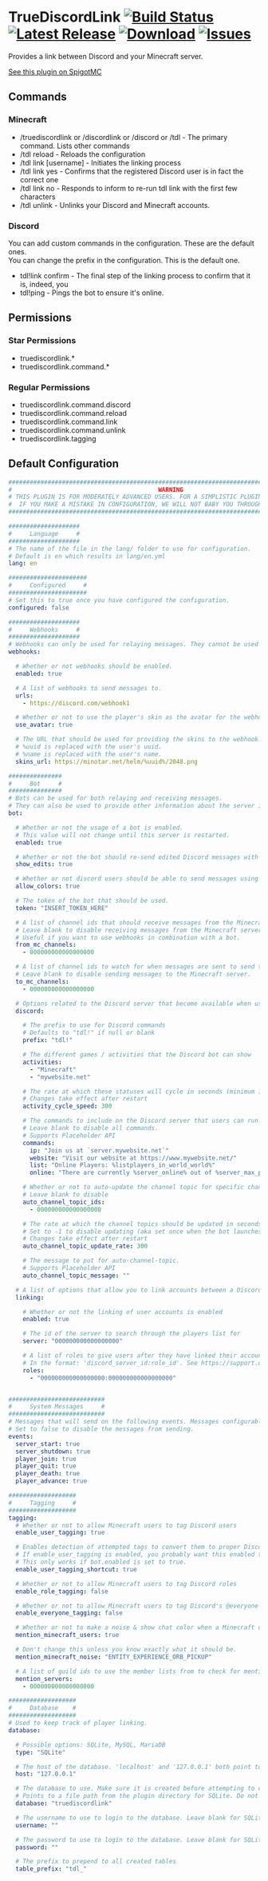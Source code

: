 # TrueDiscordLink [![Build Status](https://img.shields.io/travis/com/FireController1847/TrueDiscordLink)](https://travis-ci.com/github/FireController1847/TrueDiscordLink/) [![Latest Release](https://img.shields.io/github/v/release/FireController1847/TrueDiscordLink)](https://github.com/FireController1847/TrueDiscordLink/releases) [![Download](https://img.shields.io/github/downloads/FireController1847/TrueDiscordLink/total?color=%234C1)](https://github.com/FireController1847/TrueDiscordLink/releases) [![Issues](https://img.shields.io/github/issues/FireController1847/TrueDiscordLink)](https://github.com/FireController1847/TrueDiscordLink/issues)
Provides a link between Discord and your Minecraft server.

[See this plugin on SpigotMC](https://www.spigotmc.org/resources/dynmapps.86957/)

## Commands
### Minecraft
- /truediscordlink or /discordlink or /discord or /tdl - The primary command. Lists other commands
- /tdl reload - Reloads the configuration
- /tdl link \[username\] - Initiates the linking process
- /tdl link yes - Confirms that the registered Discord user is in fact the correct one
- /tdl link no - Responds to inform to re-run tdl link with the first few characters
- /tdl unlink - Unlinks your Discord and Minecraft accounts.

### Discord
You can add custom commands in the configuration. These are the default ones.  
You can change the prefix in the configuration. This is the default one.
- tdl!link confirm - The final step of the linking process to confirm that it is, indeed, you
- tdl!ping - Pings the bot to ensure it's online.

## Permissions
### Star Permissions
- truediscordlink.*
- truediscordlink.command.*

### Regular Permissions
- truediscordlink.command.discord
- truediscordlink.command.reload
- truediscordlink.command.link
- truediscordlink.command.unlink
- truediscordlink.tagging

## Default Configuration
```yml
###########################################################################################
#                                         WARNING                                         #
# THIS PLUGIN IS FOR MODERATELY ADVANCED USERS. FOR A SIMPLISTIC PLUGIN, SEE DISCORD SRV  #
#  IF YOU MAKE A MISTAKE IN CONFIGURATION, WE WILL NOT BABY YOU THROUGH FIGURING IT OUT.  #
###########################################################################################

####################
#     Language     #
####################
# The name of the file in the lang/ folder to use for configuration.
# Default is en which results in lang/en.yml
lang: en

######################
#     Configured     #
######################
# Set this to true once you have configured the configuration.
configured: false

####################
#     Webhooks     #
####################
# Webhooks can only be used for relaying messages. They cannot be used to receive messages.
webhooks:

  # Whether or not webhooks should be enabled.
  enabled: true

  # A list of webhooks to send messages to.
  urls:
    - https://discord.com/webhook1

  # Whether or not to use the player's skin as the avatar for the webhook.
  use_avatar: true

  # The URL that should be used for providing the skins to the webhook for each user.
  # %uuid is replaced with the user's uuid.
  # %name is replaced with the user's name.
  skins_url: https://minotar.net/helm/%uuid%/2048.png

###############
#     Bot     #
###############
# Bots can be used for both relaying and receiving messages.
# They can also be used to provide other information about the server in unique ways.
bot:

  # Whether or not the usage of a bot is enabled.
  # This value will not change until this server is restarted.
  enabled: true

  # Whether or not the bot should re-send edited Discord messages with an asterisk at the end.
  show_edits: true

  # Whether or not discord users should be able to send messages using color codes
  allow_colors: true

  # The token of the bot that should be used.
  token: "INSERT_TOKEN_HERE"

  # A list of channel ids that should receive messages from the Minecraft server.
  # Leave blank to disable receiving messages from the Minecraft server.
  # Useful if you want to use webhooks in combination with a bot.
  from_mc_channels:
    - 000000000000000000

  # A list of channel ids to watch for when messages are sent to send them to the Minecraft server.
  # Leave blank to disable sending messages to the Minecraft server.
  to_mc_channels:
    - 000000000000000000

  # Options related to the Discord server that become available when using a bot
  discord:

    # The prefix to use for Discord commands
    # Defaults to "tdl!" if null or blank
    prefix: "tdl!"

    # The different games / activities that the Discord bot can show
    activities:
      - "Minecraft"
      - "mywebsite.net"

    # The rate at which these statuses will cycle in seconds (minimum 15 seconds)
    # Changes take effect after restart
    activity_cycle_speed: 300

    # The commands to include on the Discord server that users can run.
    # Leave blank to disable all commands.
    # Supports Placeholder API
    commands:
      ip: "Join us at `server.mywebsite.net`"
      website: "Visit our website at https://www.mywebsite.net/"
      list: "Online Players: %listplayers_in_world_world%"
      online: "There are currently %server_online% out of %server_max_players% players online."

    # Whether or not to auto-update the channel topic for specific channels
    # Leave blank to disable
    auto_channel_topic_ids:
      - 000000000000000000

    # The rate at which the channel topics should be updated in seconds (minimum 5 minutes) (this is due to a Discord rate limit)
    # Set to -1 to disable updating (aka set once when the bot launches)
    # Changes take effect after restart
    auto_channel_topic_update_rate: 300

    # The message to put for auto-channel-topic.
    # Supports Placeholder API
    auto_channel_topic_message: ""

  # A list of options that allow you to link accounts between a Discord server and Minecraft
  linking:

    # Whether or not the linking of user accounts is enabled
    enabled: true

    # The id of the server to search through the players list for
    server: "000000000000000000"

    # A list of roles to give users after they have linked their account
    # In the format: 'discord_server_id:role_id'. See https://support.discord.com/hc/en-us/articles/206346498
    roles:
      - "000000000000000000:000000000000000000"


###########################
#     System Messages     #
###########################
# Messages that will send on the following events. Messages configurable in lang file.
# Set to false to disable the messages from sending.
events:
  server_start: true
  server_shutdown: true
  player_join: true
  player_quit: true
  player_death: true
  player_advance: true

###################
#     Tagging     #
###################
tagging:
  # Whether or not to allow Minecraft users to tag Discord users
  enable_user_tagging: true

  # Enables detection of attempted tags to convert them to proper Discord mentions. (Ex: @Fire -> <@112732946774962176>)
  # If enable_user_tagging is enabled, you probably want this enabled to.
  # This only works if bot.enabled is set to true.
  enable_user_tagging_shortcut: true

  # Whether or not to allow Minecraft users to tag Discord roles
  enable_role_tagging: false

  # Whether or not to allow Minecraft users to tag Discord's @everyone and @here
  enable_everyone_tagging: false

  # Whether or not to make a noise & show chat color when a Minecraft user's username is said in Discord.
  mention_minecraft_users: true

  # Don't change this unless you know exactly what it should be.
  mention_minecraft_noise: "ENTITY_EXPERIENCE_ORB_PICKUP"

  # A list of guild ids to use the member lists from to check for mentions.
  mention_servers:
    - 000000000000000000

###################
#     Database    #
###################
# Used to keep track of player linking.
database:

  # Possible options: SQLite, MySQL, MariaDB
  type: "SQLite"

  # The host of the database. 'localhost' and '127.0.0.1' both point to the local machine
  host: "127.0.0.1"

  # The database to use. Make sure it is created before attempting to connect.
  # Points to a file path from the plugin directory for SQLite. Do not include .db
  database: "truediscordlink"

  # The username to use to login to the database. Leave blank for SQLite
  username: ""

  # The password to use to login to the database. Leave blank for SQLite
  password: ""

  # The prefix to prepend to all created tables
  table_prefix: "tdl_"
```